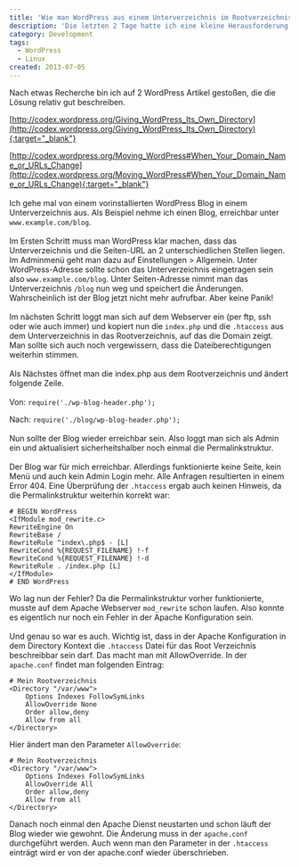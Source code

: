 ```yaml
---
title: 'Wie man WordPress aus einem Unterverzeichnis im Rootverzeichnis aufrufbar macht'
description: 'Die letzten 2 Tage hatte ich eine kleine Herausforderung. Es sollte ein WordPress Blog, der in einem Unterverzeichnis liegt, direkt per FQDN – also über die Domain – aufrufbar sein. Der Haken an der Sache: Ich hatte keinen Zugriff auf die Domainverwaltung. Daher konnte ich die Domain nicht direkt auf das Unterverzeichnis routen. Was also tun?'
category: Development
tags:
  - WordPress
  - Linux
created: 2013-07-05
---
```


Nach etwas Recherche bin ich auf 2 WordPress Artikel gestoßen, die die Lösung relativ gut beschreiben.

[http://codex.wordpress.org/Giving_WordPress_Its_Own_Directory](http://codex.wordpress.org/Giving_WordPress_Its_Own_Directory){:target="_blank"}

[http://codex.wordpress.org/Moving_WordPress#When_Your_Domain_Name_or_URLs_Change](http://codex.wordpress.org/Moving_WordPress#When_Your_Domain_Name_or_URLs_Change){:target="_blank"}
<br><br>
Ich gehe mal von einem vorinstallierten WordPress Blog in einem Unterverzeichnis aus. Als Beispiel nehme ich einen Blog, erreichbar unter `www.example.com/blog`.
<br><br>
Im Ersten Schritt muss man WordPress klar machen, dass das Unterverzeichnis und die Seiten-URL an 2 unterschiedlichen Stellen liegen. Im Adminmenü geht man dazu auf Einstellungen > Allgemein. Unter WordPress-Adresse sollte schon das Unterverzeichnis eingetragen sein also `www.example.com/blog`. Unter Seiten-Adresse nimmt man das Unterverzeichnis `/blog` nun weg und speichert die Änderungen. Wahrscheinlich ist der Blog jetzt nicht mehr aufrufbar. Aber keine Panik!
<br><br>
Im nächsten Schritt loggt man sich auf dem Webserver ein (per ftp, ssh oder wie auch immer) und kopiert nun die `index.php` und die `.htaccess` aus dem Unterverzeichnis in das Rootverzeichnis, auf das die Domain zeigt. Man sollte sich auch noch vergewissern, dass die Dateiberechtigungen weiterhin stimmen.
<br><br>
Als Nächstes öffnet man die index.php aus dem Rootverzeichnis und ändert folgende Zeile.
<br><br>
Von:
`require('./wp-blog-header.php');`

Nach:
`require('./blog/wp-blog-header.php');`
<br><br>
Nun sollte der Blog wieder erreichbar sein. Also loggt man sich als Admin ein und aktualisiert sicherheitshalber noch einmal die Permalinkstruktur.
<br><br>
Der Blog war für mich erreichbar. Allerdings funktionierte keine Seite, kein Menü und auch kein Admin Login mehr. Alle Anfragen resultierten in einem Error 404. Eine Überprüfung der `.htaccess` ergab auch keinen Hinweis, da die Permalinkstruktur weiterhin korrekt war:

```
# BEGIN WordPress
<IfModule mod_rewrite.c>
RewriteEngine On
RewriteBase /
RewriteRule ^index\.php$ - [L]
RewriteCond %{REQUEST_FILENAME} !-f
RewriteCond %{REQUEST_FILENAME} !-d
RewriteRule . /index.php [L]
</IfModule>
# END WordPress
```

Wo lag nun der Fehler? Da die Permalinkstruktur vorher funktionierte, musste auf dem Apache Webserver `mod_rewrite` schon laufen. Also konnte es eigentlich nur noch ein Fehler in der Apache Konfiguration sein.
<br><br>
Und genau so war es auch. Wichtig ist, dass in der Apache Konfiguration in dem Directory Kontext die `.htaccess` Datei für das Root Verzeichnis beschreibbar sein darf. Das macht man mit AllowOverride. In der `apache.conf` findet man folgenden Eintrag:

```
# Mein Rootverzeichnis
<Directory "/var/www">
    Options Indexes FollowSymLinks
    AllowOverride None
    Order allow,deny
    Allow from all
</Directory>
```

Hier ändert man den Parameter `AllowOverride`:

```
# Mein Rootverzeichnis
<Directory "/var/www">
    Options Indexes FollowSymLinks
    AllowOverride All
    Order allow,deny
    Allow from all
</Directory>
```

Danach noch einmal den Apache Dienst neustarten und schon läuft der Blog wieder wie gewohnt.
Die Änderung muss in der `apache.conf` durchgeführt werden. Auch wenn man den Parameter in der `.htaccess` einträgt wird er von der apache.conf wieder überschrieben.
